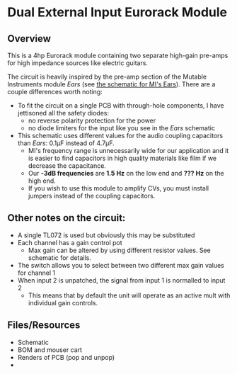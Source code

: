 # Dual External Input Eurorack Module

## Overview

This is a 4hp Eurorack module containing two separate high-gain pre-amps for high impedance sources like electric guitars.

The circuit is heavily inspired by the pre-amp section of the Mutable Instruments module *Ears* (see [the schematic for MI's Ears](https://pichenettes.github.io/mutable-instruments-documentation/modules/ears/downloads/ears_v40.pdf)). There are a couple differences worth noting:

- To fit the circuit on a single PCB with through-hole components, I have jettisoned all the safety diodes:
  - no reverse polarity protection for the power
  - no diode limiters for the input like you see in the *Ears* schematic
- This schematic uses different values for the audio coupling capacitors than *Ears*: 0.1µF instead of 4.7µF.
  - MI's frequency range is unnecessarily wide for our application and it is easier to find capacitors in high quality materials like film if we decrease the capacitance.
  - Our **-3dB frequencies** are **1.5 Hz** on the low end and **??? Hz** on the high end.
  - If you wish to use this module to amplify CVs, you must install jumpers instead of the coupling capacitors.

## Other notes on the circuit:

- A single TL072 is used but obviously this may be substituted
- Each channel has a gain control pot
  - Max gain can be altered by using different resistor values. See schematic for details.
- The switch allows you to select between two different max gain values for channel 1
- When input 2 is unpatched, the signal from input 1 is normalled to input 2
  - This means that by default the unit will operate as an active mult with individual gain controls.

## Files/Resources

- Schematic
- BOM and mouser cart
- Renders of PCB (pop and unpop)
- 